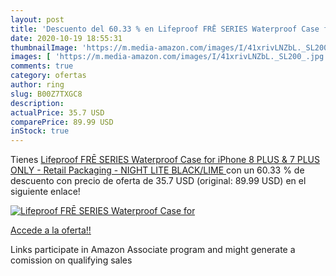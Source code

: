 ```yaml
---
layout: post
title: 'Descuento del 60.33 % en Lifeproof FRĒ SERIES Waterproof Case for'
date: 2020-10-19 18:55:31
thumbnailImage: 'https://m.media-amazon.com/images/I/41xrivLNZbL._SL200_.jpg'
images: [ 'https://m.media-amazon.com/images/I/41xrivLNZbL._SL200_.jpg' ]
comments: true
category: ofertas
author: ring
slug: B00Z7TXGC8
description:
actualPrice: 35.7 USD
comparePrice: 89.99 USD
inStock: true
---
```


Tienes [Lifeproof FRĒ SERIES Waterproof Case for iPhone 8 PLUS & 7 PLUS  ONLY  - Retail Packaging - NIGHT LITE  BLACK/LIME ](https://www.amazon.com/dp/B00Z7TXGC8/?tag=tolees-20) con un 60.33 % de descuento con precio de oferta de 35.7 USD (original: 89.99 USD) en el siguiente enlace!

[![Lifeproof FRĒ SERIES Waterproof Case for](https://m.media-amazon.com/images/I/41xrivLNZbL._SL200_.jpg)](https://www.amazon.com/dp/B00Z7TXGC8/?tag=tolees-20)

[Accede a la oferta!!](https://www.amazon.com/dp/B00Z7TXGC8/?tag=tolees-20)

Links participate in Amazon Associate program and might generate a comission on qualifying sales


